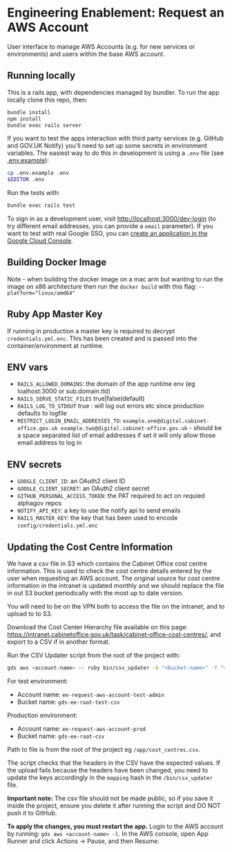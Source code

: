 Engineering Enablement: Request an AWS Account
===============================================

User interface to manage AWS Accounts (e.g. for new services or environments) and users within the base AWS account.

Running locally
---------------

This is a rails app, with dependencies managed by bundler. To run the app locally clone this repo, then:

```sh
bundle install
npm install
bundle exec rails server
```

If you want to test the apps interaction with third party services (e.g. GitHub
and GOV.UK Notify) you'll need to set up some secrets in environment variables.
The easiest way to do this in development is using a `.env` file (see [.env.example](.env.example)):

```sh
cp .env.example .env
$EDITOR .env
```

Run the tests with:

```sh
bundle exec rails test
```

To sign in as a development user, visit <http://localhost:3000/dev-login> (to try different email addresses, you can provide a `email` parameter). If you want to test with real Google SSO, you can [create an application in the Google Cloud Console](https://console.developers.google.com/apis/credentials).


Building Docker Image
--------------------

Note - when building the docker image on a mac arm but wanting to run the image on x86 architecture then run the `docker build` with this flag: `--platform="linux/amd64"`

Ruby App Master Key
-------------------

If running in production a master key is required to decrypt `credentials.yml.enc`. This has been created and is passed into the container/environment at runtime.


ENV vars
--------

  - `RAILS_ALLOWED_DOMAINS`: the domain of the app runtime env (eg loalhost:3000 or sub.domain.tld)
  - `RAILS_SERVE_STATIC_FILES` true|false(default)
  - `RAILS_LOG_TO_STDOUT` true : will log out errors etc since production defaults to logfile
  - `RESTRICT_LOGIN_EMAIL_ADDRESSES_TO`: `example.one@digital.cabinet-office.gov.uk example.two@digital.cabinet-office.gov.uk` - should be a space separated list of email addresses if set it will only allow those email address to log in

ENV secrets
-----------

  - `GOOGLE_CLIENT_ID`: an OAuth2 client ID
  - `GOOGLE_CLIENT_SECRET`: an OAuth2 client secret
  - `GITHUB_PERSONAL_ACCESS_TOKEN`: the PAT required to act on requied alphagov repos
  - `NOTIFY_API_KEY`: a key to use the notify api to send emails
  - `RAILS_MASTER_KEY`: the key that has been used to encode `config/credentials.yml.enc`


Updating the Cost Centre Information
-----------

We have a csv file in S3 which contains the Cabinet Office cost centre information. This is used to check the cost centre details entered by the user when requesting an AWS account. The original source for cost centre information in the intranet is updated monthly and we should replace the file in out S3 bucket periodically with the most up to date version.

You will need to be on the VPN both to access the file on the intranet, and to upload to to S3. 

Download the Cost Center Hierarchy file available on this page: <https://intranet.cabinetoffice.gov.uk/task/cabinet-office-cost-centres/>, and export to a CSV if in another format.

Run the CSV Updater script from the root of the project with:
```sh
gds aws <account-name> -- ruby bin/csv_updater -b "<bucket-name>" -f "<path-to-file>"
```
For test environment:
- Account name: ```ee-request-aws-account-test-admin```
- Bucket name: ```gds-ee-raat-test-csv```

Production environment:
- Account name: ```ee-request-aws-account-prod```
- Bucket name: ```gds-ee-raat-csv```

Path to file is from the root of the project eg ```/app/cost_centres.csv```.

The script checks that the headers in the CSV have the expected values. If the upload fails because the headers have been changed, you need to update the keys accordingly in the ```mapping``` hash in the ```/bin/csv_updater``` file.  

**Important note:** The csv file should not be made public, so if you save it inside the project, ensure you delete it after running the script and DO NOT push it to GitHub. 

**To apply the changes, you must restart the app.** 
Login to the AWS account by running: ```gds aws <account-name> -l```.
In the AWS console, open App Runner and click Actions -> Pause, and then Resume. 